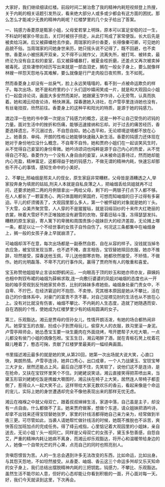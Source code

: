 
大家好，我们继续细读红楼。前段时间二舅治愈了我的精神内耗短视频登上热搜，关于内耗的相关话题引发热议，看来绝大部分人或多或少都会有这方面的困扰。那么怎么才能减少无畏的精神内耗呢？红楼梦里的几个女子给出了答案。

一、钝感力香菱原是甄家小姐，父母爱若掌上明珠，原本可以富足安稳的过一生，不料幼时被家仆带出去，关灯时被拐子拐走，从此打骂成了家常便饭。长大后先是被卖给冯渊，后又被薛蟠抢去作妾。周瑞家的评价香菱，长得像秦可卿，可见她的品貌不俗。当周瑞家的问她身世来历，她只摇头说不记得了，既不回避，也不卖惨。香菱从小被拐离开双亲，又不得不认贼作父，流离失所，被打骂、被转卖，最终沦为没有自主权的妾室，后又被薛蟠暴打，被夏金桂折磨，还差点又再次被卖掉被毒死。这些凄惨的经历写出来就是一部血泪史，搁在一般女子身上，要么就像祥林嫂一样怨天怨地与其难解，要么就像是行尸走肉般日夜煎熬，生不如死。

然而香菱身上却没有一丝戾气，脸上永远笑嘻嘻的，看不到一点被命运欺负的样子。每次出场，她不是和府里的小丫头们逗吵嬉闹笑成一片，就是和大观园众小姐们一起盘诗论词，画面大多安然而美好。她跟黛玉学作诗，心无旁骛，认真而执着。她和湘云彻夜论诗，畅快淋漓。探春邀她入诗社，在卢雪亭里连诗她也没有，有丝毫扭捏，欣然前往。香菱身上的这种平和阳光的特质，是源于她的钝感力。

渡边淳一在他的书中第一次提出了钝感力的概念，这是一种不让自己受伤的迟钝的力量。面对生活中的挫折和伤痛，能够迅速接纳和忘却。对于过去的痛苦经历，香菱选择遗忘，不沉溺过去，不自怨自抑。她心态平和，无论顺境逆境都不放在心上。她善良、单纯、开朗的性格让她能够快速融入新生活。香菱的钝感力还体现在她对于身份地位没什么概念，不自卑不自怜，她和贾府小姐们在一起谈笑风生时，从不觉得自己妾室的身份卑微。她吟诗颂词也纯粹是源于自己内心的热爱，从不觉得自己不配。香菱作为一个没有人身自由的妾室，从未被命运善待过，然而她却能内心充盈，精神富足，这都得益于她的钝感力，不做无谓的精神内耗，快速忘却那些不开心的事情，感知生命中的小美好。

2、不攀比,邢岫烟是邢夫人的侄女，原生家庭非常糟糕，父母皆是酒糟透之人,举家投奔身为填房的姑姑,刑夫人本就是自私良薄之人，把岫烟丢给凤姐就再不过问，还要求她把二两的月例银拿出一两给父母，剩下的一两银子打点下人都不够。在人人都长了一颗富贵心、两只体面眼的荣国府，可想而知岫烟的日子过得有多窘迫。平儿的虾须镯丢了，大观园里那么多人，第一个被怀疑的对象就是她的丫头。下大雪，众美齐聚赏雪，人人穿的不是猩猩毡，就是羽缎羽纱的十来件大红艳丽的衣裳，映着大雪好不齐正唯独她没有避雪的衣物，穿着旧毡斗篷，冻得瑟瑟发抖。糟糕的原生家庭，寄人篱下的卑微和周围贵族小姐妹巨大的经济差距，无论摊上哪一条，都足以让一个不经世事的女孩子自怜自伤了。何况这三条都集中在岫烟身上，搁一般的女孩子身上早就崩溃了。

可岫烟却浑不在意，每次出场都是一副泰然自若、自在从容的样子。没钱就当掉冬衣应急，被宝钗发现当票，也不遮不掩，直言相告，宝钗替她赎回衣服，她亦不推辞，坦然接受，探春送他玉佩，平儿送他御寒衣物，她都欣然接受，不矫情，不做作。她的光明磊落、不卑不亢的行事作风，赢得了贾府所有人的敬重和喜爱。

宝玉称赞他姐姐举止言谈如野鹤闲云，一向眼高于顶的妙玉和她亦师亦友，薛姨妈也相中荆钗布裙的岫烟为薛蝌求取,连一向敷衍婆婆的凤姐对岫烟的态度也从一开始的袖手旁观到反怜她家贫命苦，比别的姊妹多疼她些。岫烟身处豪门贵女中，不自卑、不拧巴，在经济窘迫时不抱怨、不卖惨。究其根本原因是她从不攀比，活在自己的价值体系中，对豪门的富贵不贪不慕，对自己捉襟见肘的生活也从不放在心上。没有对比就没有伤害，岫烟不攀比、不内耗的人生态度，造就了她随遇而安、自在洒脱的个性，使她成为红楼梦里少有的结局圆满的女子。

第三，乐观豁达。湘云是贾母的侄孙女儿，性情开朗活泼，有她的场合都热闹非凡。她穿宝玉的衣服，扮成小子到贾母玩儿，偷穿大人的衣服，跌沟里滚一身泥。卢雪亭拜师会，她怂恿宝玉要一块生鹿肉在外面烧烤，甩开腮帮子大吃大嚼，一点儿都没有侯门小姐的偶像包袱。宝玉生日，湘云喝醉了酒，就在青板石凳上枕着花瓣儿睡着了，憨态可掬，贡献了红楼梦里最美的一幅经典画面。

书里描述湘云最多的就是她的笑,从第20回，她第一次出场就大说大笑，心直口快，爽朗热情。卢雪亭连诗，她井口秀心，出口成章，一个人力战黛玉、宝钗宝琴三大才女，居然还能占上风，最后自己撑不住，先笑软了，说他们这不是连诗，是在抢命，又扶在宝钗怀里笑个不住。刘姥姥说笑话，湘云直接笑得把茶喷出来，当黛玉形容刘姥姥吃饭是携蝗大嚼图时，湘云扶在椅子上大笑，居然连人带椅子都歪倒了，惹得众人一起大笑不止。这样带给大家无数欢乐的香云，看起来像是个命运的宠儿，实际上她的身世遭遇却完全不像他表现出来的那样无忧无虑。

湘云在襁褓之中就父母双亡，跟着叔叔婶婶生活，家道中落，自己虽是主子，却没有一点自由，什么都做不了主。她来贾府做客，想做个东道，请众姐妹把酒吟诗，却拿不出钱来还得宝钗替她张罗，家里的针线活都得她自己亲力亲为，经常做到半夜三更。可尽管如此，当袭人请她帮忙做针线活的时候，她既不推脱也不诉苦，爽快答应加班加点的完成任务。得了绛云戒指，心里惦记着大观园里的小姐妹，亲自送去，无论小姐丫头一视同仁。同样是父母双亡的女孩子，黛玉多愁善感，自怨自艾，严重的精神内耗让她病不离身，而湘云却乐观豁达，将开心和温暖带给身边的人，她像一个自带光芒的开心果，点亮自己的同时也照亮别人。

贪嗔怨恨皆为苦。人的一生总会遇到许多无法改变的东西，比如命运，比如出身。与其怨天怨地，不如坦然接受。从香菱、岫烟、香云这三个命运多舛却又乐天知命的女子身上，我们总结出摆脱精神内耗的三把钥匙，钝感力，不攀比、乐观豁达。虽然生活不能尽如人意，但好的心态却能让你看到积极的一面，开心面对每一天。好，我们今天就读到这里，下次再会。


